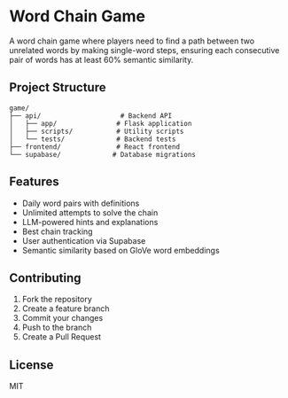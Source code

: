 # Word Chain Game

A word chain game where players need to find a path between two unrelated words by making single-word steps, ensuring each consecutive pair of words has at least 60% semantic similarity.

## Project Structure

```
game/
├── api/                    # Backend API
│   ├── app/               # Flask application
│   ├── scripts/           # Utility scripts
│   └── tests/             # Backend tests
├── frontend/              # React frontend
└── supabase/             # Database migrations
```

## Features

- Daily word pairs with definitions
- Unlimited attempts to solve the chain
- LLM-powered hints and explanations
- Best chain tracking
- User authentication via Supabase
- Semantic similarity based on GloVe word embeddings

## Contributing

1. Fork the repository
2. Create a feature branch
3. Commit your changes
4. Push to the branch
5. Create a Pull Request

## License

MIT
